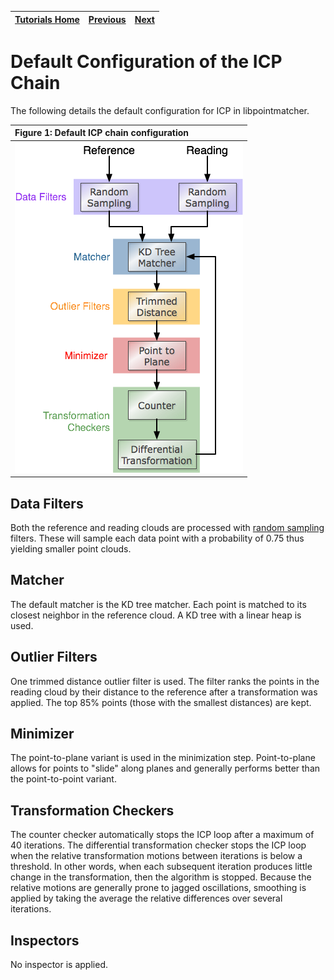| [Tutorials Home](Tutorials.md)    | [Previous](ICPIntro.md) | [Next](Configuration.md) |
| ------------- |:-------------:| -----:|

# Default Configuration of the ICP Chain

The following details the default configuration for ICP in libpointmatcher.

|Figure 1: Default ICP chain configuration|
|:------|
|![Default ICP Chain Configuration](images/default_icp_chain.png)|

## Data Filters
Both the reference and reading clouds are processed with [random sampling](Datafilters.md#randomsamplinghead) filters.  These will sample each data point with a probability of 0.75 thus yielding smaller point clouds.

## Matcher
The default matcher is the KD tree matcher.  Each point is matched to its closest neighbor in the reference cloud.  A KD tree with a linear heap is used.

## Outlier Filters
One trimmed distance outlier filter is used.  The filter ranks the points in the reading cloud by their distance to the reference after a transformation was applied.  The top 85% points (those with the smallest distances) are kept.

## Minimizer
The point-to-plane variant is used in the minimization step.  Point-to-plane allows for points to "slide" along planes and generally performs better than the point-to-point variant.

## Transformation Checkers
The counter checker automatically stops the ICP loop after a maximum of 40 iterations.  The differential transformation checker stops the ICP loop when the relative transformation motions between iterations is below a threshold.  In other words, when each subsequent iteration produces little change in the transformation, then the algorithm is stopped.  Because the relative motions are generally prone to jagged oscillations, smoothing is applied by taking the average the relative differences over several iterations.

## Inspectors
No inspector is applied.
